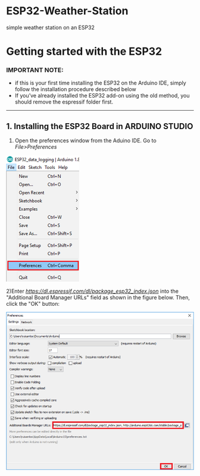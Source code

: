 # ESP32-Weather-Station
simple weather station on an ESP32


# Getting started with the ESP32
### IMPORTANT NOTE:

- if this is your first time installing the ESP32 on the Arduino IDE, simply follow the installation procedure described below
- If you’ve already installed the ESP32 add-on using the old method, you should remove the espressif folder first.
_______________________________________
## 1. Installing the ESP32 Board in ARDUINO STUDIO
  1) Open the preferences window from the Aduino IDE. Go to *File>Preferences*
  
   ![img2](https://github.com/FeckMelzer/ESP32-Weather-Station/blob/master/ard1.png)
   
   
  2)Enter *https://dl.espressif.com/dl/package_esp32_index.json* into the "Additional Board Manager URLs" field as shown in the         figure below. Then, click the "OK" button:
  
  
  ![img2](https://github.com/FeckMelzer/ESP32-Weather-Station/blob/master/ard2.png)
